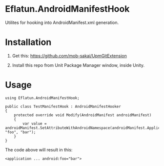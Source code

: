 # Eflatun.AndroidManifestHook
Utilites for hooking into AndroidManifest.xml generation.

# Installation

1. Get this: https://github.com/mob-sakai/UpmGitExtension

2. Install this repo from Unit Package Manager window, inside Unity.

# Usage

    using Eflatun.AndroidManifestHook;

    public class TestManifestHook : AndroidManifestHooker
    {
        protected override void Modify(AndroidManifest androidManifest)
        {
            var value = androidManifest.SetAttributeWithAndroidNamespace(androidManifest.ApplicationElement, "foo", "bar");
        }
    }

The code above will result in this:

    <application ... android:foo="bar">
